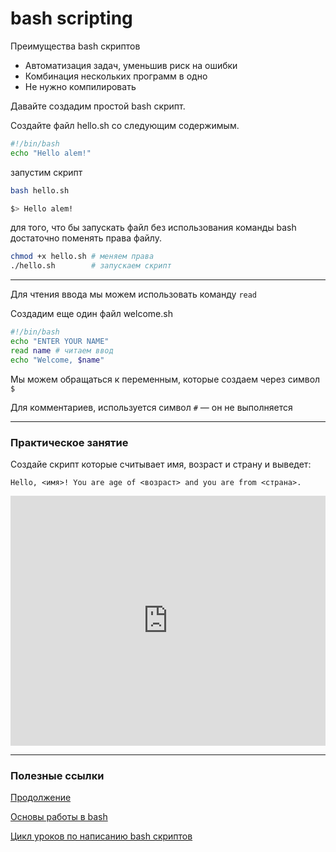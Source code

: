 # bash scripting

Преимущества bash скриптов
- Автоматизация задач, уменьшив риск на ошибки
- Комбинация нескольких программ в одно
- Не нужно компилировать

Давайте создадим простой bash скрипт.

Cоздайте файл hello.sh со следующим содержимым.

```sh
#!/bin/bash
echo "Hello alem!"
```

запустим скрипт

```sh
bash hello.sh
```

```sh
$> Hello alem!
```

для того, что бы запускать файл без использования команды bash
достаточно поменять права файлу.

```sh
chmod +x hello.sh # меняем права
./hello.sh        # запускаем скрипт
```
____

Для чтения ввода мы можем использовать команду `read`

Создадим еще один файл welcome.sh
```sh
#!/bin/bash
echo "ENTER YOUR NAME"
read name # читаем ввод
echo "Welcome, $name"
```

Мы можем обращаться к переменным, которые создаем через символ `$`

Для комментариев, используется символ `#` — он не выполняется

___

### Практическое занятие

Создайе скрипт которые считывает имя, возраст и страну и выведет:
```
Hello, <имя>! You are age of <возраст> and you are from <страна>.
```

<iframe height="400px" width="100%" src="https://repl.it/@atlekbai/script?lite=true" scrolling="no" frameborder="no" allowtransparency="true" allowfullscreen="true" sandbox="allow-forms allow-pointer-lock allow-popups allow-same-origin allow-scripts allow-modals"></iframe>

___

### Полезные ссылки

[Продолжение](http://www.pepedocs.com/notes?tid=linux&nid=lfs101x#ch15_16)

[Основы работы в bash](https://www.youtube.com/watch?v=HwhMyGUGxZ0&list=PLLyG9JTjVd9VTEKisukGLJhl8H2YeIN09)

[Цикл уроков по написанию bash скриптов](https://www.youtube.com/watch?v=PpmyVXCdiDY)